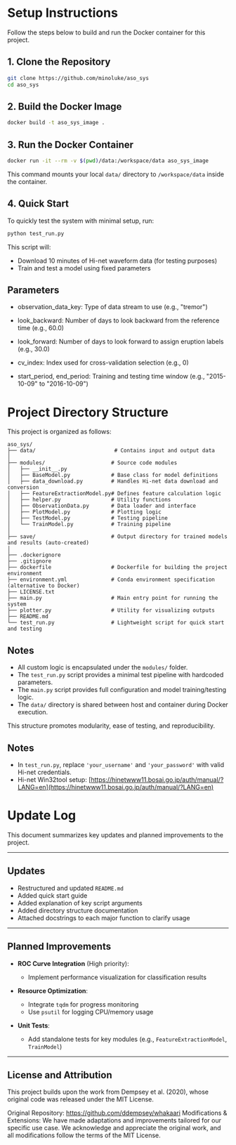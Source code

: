 # Setup Instructions

Follow the steps below to build and run the Docker container for this project.

## 1. Clone the Repository

```bash
git clone https://github.com/minoluke/aso_sys
cd aso_sys
```

## 2. Build the Docker Image

```bash
docker build -t aso_sys_image .
```

## 3. Run the Docker Container

```bash
docker run -it --rm -v $(pwd)/data:/workspace/data aso_sys_image
```

This command mounts your local `data/` directory to `/workspace/data` inside the container.

## 4. Quick Start

To quickly test the system with minimal setup, run:

```bash
python test_run.py
```

This script will:

- Download 10 minutes of Hi-net waveform data (for testing purposes)
- Train and test a model using fixed parameters

## Parameters

- observation_data_key: Type of data stream to use (e.g., "tremor")

- look_backward: Number of days to look backward from the reference time (e.g., 60.0)

- look_forward: Number of days to look forward to assign eruption labels (e.g., 30.0)

- cv_index: Index used for cross-validation selection (e.g., 0)

- start_period, end_period: Training and testing time window (e.g., "2015-10-09" to "2016-10-09")

# Project Directory Structure

This project is organized as follows:

```
aso_sys/
├── data/                         # Contains input and output data
│
├── modules/                     # Source code modules
│   ├── __init__.py
│   ├── BaseModel.py             # Base class for model definitions
│   ├── data_download.py         # Handles Hi-net data download and conversion
│   ├── FeatureExtractionModel.py# Defines feature calculation logic
│   ├── helper.py                # Utility functions
│   ├── ObservationData.py       # Data loader and interface
│   ├── PlotModel.py             # Plotting logic
│   ├── TestModel.py             # Testing pipeline
│   └── TrainModel.py            # Training pipeline
│
├── save/                        # Output directory for trained models and results (auto-created)
│
├── .dockerignore
├── .gitignore
├── dockerfile                   # Dockerfile for building the project environment
├── environment.yml              # Conda environment specification (alternative to Docker)
├── LICENSE.txt
├── main.py                      # Main entry point for running the system
├── plotter.py                   # Utility for visualizing outputs
├── README.md
└── test_run.py                  # Lightweight script for quick start and testing
```

## Notes

- All custom logic is encapsulated under the `modules/` folder.
- The `test_run.py` script provides a minimal test pipeline with hardcoded parameters.
- The `main.py` script provides full configuration and model training/testing logic.
- The `data/` directory is shared between host and container during Docker execution.

This structure promotes modularity, ease of testing, and reproducibility.

## Notes

- In `test_run.py`, replace `'your_username'` and `'your_password'` with valid Hi-net credentials.
- Hi-net Win32tool setup: [https://hinetwww11.bosai.go.jp/auth/manual/?LANG=en](https://hinetwww11.bosai.go.jp/auth/manual/?LANG=en)

# Update Log

This document summarizes key updates and planned improvements to the project.

---

## Updates

- Restructured and updated `README.md`
- Added quick start guide
- Added explanation of key script arguments
- Added directory structure documentation
- Attached docstrings to each major function to clarify usage

---

## Planned Improvements

- **ROC Curve Integration** (High priority):

  - Implement performance visualization for classification results

- **Resource Optimization**:

  - Integrate `tqdm` for progress monitoring
  - Use `psutil` for logging CPU/memory usage

- **Unit Tests**:

  - Add standalone tests for key modules (e.g., `FeatureExtractionModel`, `TrainModel`)

---

## License and Attribution

This project builds upon the work from Dempsey et al. (2020), whose original code was released under the MIT License.

Original Repository: https://github.com/ddempsey/whakaari
Modifications & Extensions: We have made adaptations and improvements tailored for our specific use case.
We acknowledge and appreciate the original work, and all modifications follow the terms of the MIT License.
